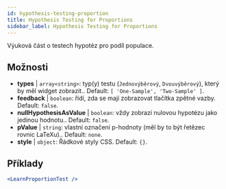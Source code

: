 ```yaml
---
id: hypothesis-testing-proportion
title: Hypothesis Testing for Proportions
sidebar_label: Hypothesis Testing for Proportions
---
```


Výuková část o testech hypotéz pro podíl populace.

## Možnosti

* __types__ | `array<string>`: typ(y) testu (`Jednovýběrový`, `Dvouvýběrový`), který by měl widget zobrazit.. Default: `[
  'One-Sample',
  'Two-Sample'
]`.
* __feedback__ | `boolean`: řídí, zda se mají zobrazovat tlačítka zpětné vazby. Default: `false`.
* __nullHypothesisAsValue__ | `boolean`: vždy zobrazí nulovou hypotézu jako jedinou hodnotu.. Default: `false`.
* __pValue__ | `string`: vlastní označení p-hodnoty (měl by to být řetězec rovnic LaTeXu).. Default: `none`.
* __style__ | `object`: Řádkové styly CSS. Default: `{}`.


## Příklady

```jsx live
<LearnProportionTest />
```

